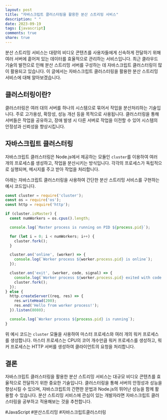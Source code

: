 ```yaml
---
layout: post
title: "자바스크립트 클러스터링을 활용한 분산 스트리밍 서비스"
description: " "
date: 2023-09-19
tags: [javascript]
comments: true
share: true
---
```


분산 스트리밍 서비스는 대량의 비디오 콘텐츠를 사용자들에게 신속하게 전달하기 위해 여러 서버에 흩어져 있는 데이터를 효율적으로 관리하는 서비스입니다. 최근 클라우드 기술의 발전으로 인해 분산 스트리밍 서버를 구성하는 데 자바스크립트 클러스터링이 많이 활용되고 있습니다. 이 글에서는 자바스크립트 클러스터링을 활용한 분산 스트리밍 서비스에 대해 알아보겠습니다.

## 클러스터링이란?
클러스터링은 여러 대의 서버를 하나의 시스템으로 묶어서 작업을 분산처리하는 기술입니다. 주로 고가용성, 확장성, 성능 개선 등을 목적으로 사용됩니다. 클러스터링을 통해 서버들은 작업을 공유하고, 장애 발생 시 다른 서버로 작업을 이전할 수 있어 시스템의 안정성과 신뢰성을 향상시킵니다.

## 자바스크립트 클러스터링
자바스크립트 클러스터링은 Node.js에서 제공하는 모듈인 `cluster`를 이용하여 여러 개의 프로세스를 생성하고, 작업을 분산시키는 방식입니다. 각각의 프로세스가 독립적으로 실행되며, 메시지를 주고 받아 작업을 처리합니다.

아래는 자바스크립트 클러스터링을 사용하여 간단한 분산 스트리밍 서비스를 구현하는 예시 코드입니다.

```javascript
const cluster = require('cluster');
const os = require('os');
const http = require('http');

if (cluster.isMaster) {
  const numWorkers = os.cpus().length;

  console.log(`Master process is running on PID ${process.pid}`);

  for (let i = 0; i < numWorkers; i++) {
    cluster.fork();
  }

  cluster.on('online', (worker) => {
    console.log(`Worker process ${worker.process.pid} is online`);
  });

  cluster.on('exit', (worker, code, signal) => {
    console.log(`Worker process ${worker.process.pid} exited with code ${code} and signal ${signal}`);
    cluster.fork();
  });
} else {
  http.createServer((req, res) => {
    res.writeHead(200);
    res.end('Hello from worker process!');
  }).listen(8080);

  console.log(`Worker process ${process.pid} is running`);
}
```

위 예시 코드는 `cluster` 모듈을 사용하여 마스터 프로세스와 여러 개의 워커 프로세스를 생성합니다. 마스터 프로세스는 CPU의 코어 개수만큼 워커 프로세스를 생성하고, 워커 프로세스는 HTTP 서버를 생성하여 클라이언트의 요청을 처리합니다.

## 결론
자바스크립트 클러스터링을 활용한 분산 스트리밍 서비스는 대규모 비디오 콘텐츠를 효율적으로 전달하기 위한 중요한 기술입니다. 클러스터링을 통해 서버의 안정성과 성능을 향상시킬 수 있으며, 자바스크립트의 간편한 문법과 Node.js의 뛰어난 성능을 함께 활용할 수 있습니다. 분산 스트리밍 서비스에 관심이 있는 개발자라면 자바스크립트 클러스터링을 공부하고 적용해보는 것을 추천합니다.

#JavaScript #분산스트리밍 #자바스크립트클러스터링